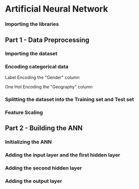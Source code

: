 # Artificial Neural Network

### Importing the libraries

## Part 1 - Data Preprocessing

### Importing the dataset

### Encoding categorical data

Label Encoding the "Gender" column

One Hot Encoding the "Geography" column

### Splitting the dataset into the Training set and Test set

### Feature Scaling

## Part 2 - Building the ANN

### Initializing the ANN

### Adding the input layer and the first hidden layer

### Adding the second hidden layer

### Adding the output layer

